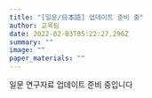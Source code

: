 ```yaml
---
title: "[일문/日本語] 업데이트 준비 중"
author: 교육팀
date: 2022-02-03T05:22:27.296Z
summary: ""
image: ""
paper_materials: ""
---
```

일문 연구자료 업데이트 준비 중입니다